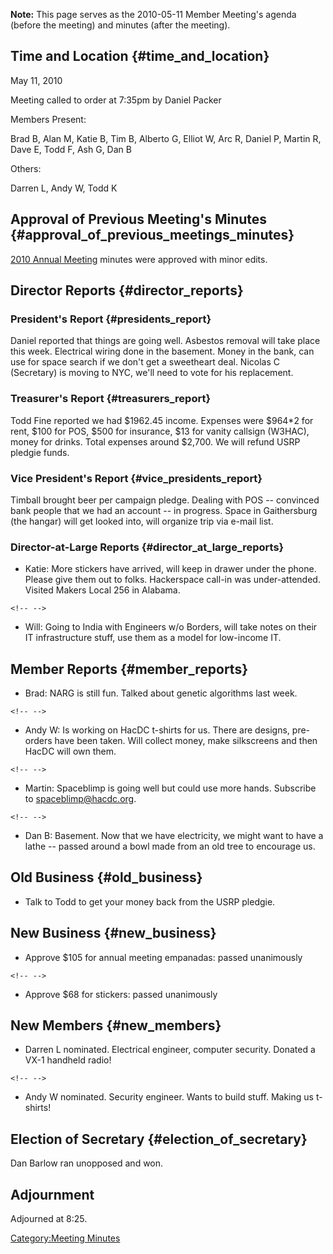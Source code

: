 **Note:** This page serves as the 2010-05-11 Member Meeting's agenda
(before the meeting) and minutes (after the meeting).

## Time and Location {#time_and_location}

May 11, 2010

Meeting called to order at 7:35pm by Daniel Packer

Members Present:

Brad B, Alan M, Katie B, Tim B, Alberto G, Elliot W, Arc R, Daniel P,
Martin R, Dave E, Todd F, Ash G, Dan B

Others:

Darren L, Andy W, Todd K

## Approval of Previous Meeting's Minutes {#approval_of_previous_meetings_minutes}

[2010 Annual Meeting](2010_Annual_Meeting) minutes were
approved with minor edits.

## Director Reports {#director_reports}

### President's Report {#presidents_report}

Daniel reported that things are going well. Asbestos removal will take
place this week. Electrical wiring done in the basement. Money in the
bank, can use for space search if we don't get a sweetheart deal.
Nicolas C (Secretary) is moving to NYC, we'll need to vote for his
replacement.

### Treasurer's Report {#treasurers_report}

Todd Fine reported we had \$1962.45 income. Expenses were \$964\*2 for
rent, \$100 for POS, \$500 for insurance, \$13 for vanity callsign
(W3HAC), money for drinks. Total expenses around \$2,700. We will refund
USRP pledgie funds.

### Vice President's Report {#vice_presidents_report}

Timball brought beer per campaign pledge. Dealing with POS -- convinced
bank people that we had an account -- in progress. Space in Gaithersburg
(the hangar) will get looked into, will organize trip via e-mail list.

### Director-at-Large Reports {#director_at_large_reports}

-   Katie: More stickers have arrived, will keep in drawer under the
    phone. Please give them out to folks. Hackerspace call-in was
    under-attended. Visited Makers Local 256 in Alabama.

```{=html}
<!-- -->
```
-   Will: Going to India with Engineers w/o Borders, will take notes on
    their IT infrastructure stuff, use them as a model for low-income
    IT.

## Member Reports {#member_reports}

-   Brad: NARG is still fun. Talked about genetic algorithms last week.

```{=html}
<!-- -->
```
-   Andy W: Is working on HacDC t-shirts for us. There are designs,
    pre-orders have been taken. Will collect money, make silkscreens and
    then HacDC will own them.

```{=html}
<!-- -->
```
-   Martin: Spaceblimp is going well but could use more hands. Subscribe
    to spaceblimp@hacdc.org.

```{=html}
<!-- -->
```
-   Dan B: Basement. Now that we have electricity, we might want to have
    a lathe -- passed around a bowl made from an old tree to encourage
    us.

## Old Business {#old_business}

-   Talk to Todd to get your money back from the USRP pledgie.

## New Business {#new_business}

-   Approve \$105 for annual meeting empanadas: passed unanimously

```{=html}
<!-- -->
```
-   Approve \$68 for stickers: passed unanimously

## New Members {#new_members}

-   Darren L nominated. Electrical engineer, computer security. Donated
    a VX-1 handheld radio!

```{=html}
<!-- -->
```
-   Andy W nominated. Security engineer. Wants to build stuff. Making us
    t-shirts!

## Election of Secretary {#election_of_secretary}

Dan Barlow ran unopposed and won.

## Adjournment

Adjourned at 8:25.

[Category:Meeting Minutes](Category:Meeting_Minutes)
